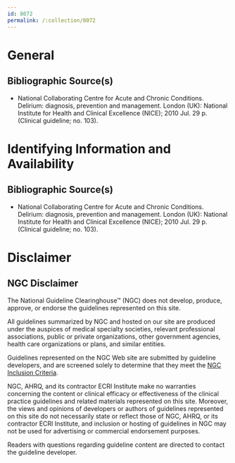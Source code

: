 ```yaml
---
id: 8072
permalink: /:collection/8072
---
```


# General

## Bibliographic Source(s)

- National Collaborating Centre for Acute and Chronic Conditions. Delirium: diagnosis, prevention and management. London (UK): National Institute for Health and Clinical Excellence (NICE); 2010 Jul. 29 p. (Clinical guideline; no. 103).

# Identifying Information and Availability

## Bibliographic Source(s)

- National Collaborating Centre for Acute and Chronic Conditions. Delirium: diagnosis, prevention and management. London (UK): National Institute for Health and Clinical Excellence (NICE); 2010 Jul. 29 p. (Clinical guideline; no. 103).

# Disclaimer

## NGC Disclaimer

The National Guideline Clearinghouse™ (NGC) does not develop, produce, approve, or endorse the guidelines represented on this site.

All guidelines summarized by NGC and hosted on our site are produced under the auspices of medical specialty societies, relevant professional associations, public or private organizations, other government agencies, health care organizations or plans, and similar entities.

Guidelines represented on the NGC Web site are submitted by guideline developers, and are screened solely to determine that they meet the [NGC Inclusion Criteria](/help-and-about/summaries/inclusion-criteria).

NGC, AHRQ, and its contractor ECRI Institute make no warranties concerning the content or clinical efficacy or effectiveness of the clinical practice guidelines and related materials represented on this site. Moreover, the views and opinions of developers or authors of guidelines represented on this site do not necessarily state or reflect those of NGC, AHRQ, or its contractor ECRI Institute, and inclusion or hosting of guidelines in NGC may not be used for advertising or commercial endorsement purposes.

Readers with questions regarding guideline content are directed to contact the guideline developer.

